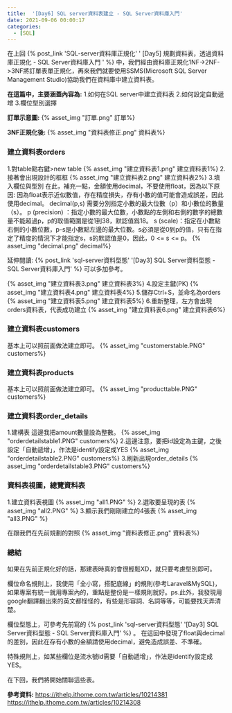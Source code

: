 ```yaml
---
title:  '[Day6] SQL server資料表建立 - SQL Server資料庫入門'
date: 2021-09-06 00:00:17
categories:
  - [SQL]
---
```



在上回 {% post_link 'SQL-server資料庫正規化' '
[Day5] 規劃資料表，透過資料庫正規化 - SQL Server資料庫入門
' %} 中，我們經由資料庫正規化1NF->2NF->3NF將訂單表單正規化，再來我們就要使用SSMS(Microsoft SQL Server Management Studio)協助我們在資料庫中建立資料表。

**在這篇中，主要涵蓋內容為:**
1.如何在SQL server中建立資料表
2.如何設定自動遞增
3.欄位型別選擇

**訂單示意圖:**
{% asset_img "訂單.png" 訂單%}

**3NF正規化後:**
{% asset_img "資料表修正.png" 資料表%}




### 建立資料表orders
1.對table點右鍵>new table
{% asset_img "建立資料表1.png" 建立資料表1%}
2.接著會出現設計的框框
{% asset_img "建立資料表2.png" 建立資料表2%}
3.填入欄位與型別
在此，補充一點，金額使用decimal，不要使用float，因為以下原因:
因為float表示近似數值，存在精度損失，存有小數的值可能會造成誤差，因此使用decimal。
decimal(p,s) 需要分別指定小數的最大位數（p）和小數位的數量（s）。
p (precision) ：指定小數的最大位數，小數點的左側和右側的數字的總數量不能超過p，p的取值範圍是從1到38，默認值爲18。
s (scale)：指定在小數點右側的小數位數，p-s是小數點左邊的最大位數。s必須是從0到p的值，只有在指定了精度的情況下才能指定s，s的默認值是0，因此，0 <= s <= p。 
{% asset_img "decimal.png" decimal%}

延伸閱讀: {% post_link 'sql-server資料型態' '[Day3] SQL Server資料型態 - SQL Server資料庫入門' %} 可以多加參考。


{% asset_img "建立資料表3.png" 建立資料表3%}
4.設定主鍵(PK)
{% asset_img "建立資料表4.png" 建立資料表4%}
5.儲存Ctrl+S，並命名為orders
{% asset_img "建立資料表5.png" 建立資料表5%}
6.重新整理，左方會出現orders資料表，代表成功建立
{% asset_img "建立資料表6.png" 建立資料表6%}


### 建立資料表customers
基本上可以照前面做法建立即可。
{% asset_img "customerstable.PNG" customers%}

### 建立資料表products
基本上可以照前面做法建立即可。
{% asset_img "producttable.PNG" customers%}

### 建立資料表order_details
1.建構表
這邊我把amount數量設為整數。
{% asset_img "orderdetailstable1.PNG" customers%}
2.這邊注意，要把id設定為主鍵，之後設定「自動遞增」，作法是identify設定成YES
{% asset_img "orderdetailstable2.PNG" customers%}
3.刷新出現order_details
{% asset_img "orderdetailstable3.PNG" customers%}



### 資料表視圖，總覽資料表
1.建立資料表視圖
{% asset_img "all1.PNG" %}
2.選取要呈現的表
{% asset_img "all2.PNG" %}
3.顯示我們剛剛建立的4張表
{% asset_img "all3.PNG" %}

在跟我們在先前規劃的對照
{% asset_img "資料表修正.png" 資料表%}

### 總結
如果在先前正規化好的話，那建表時真的會很輕鬆XD，就只要考慮型別即可。

欄位命名規則上，我使用「全小寫，搭配底線」的規則(參考Laravel&MySQL)，如果專案有統一就用專案內的，重點是整份是一樣規則就好。ps.此外，我發現用google翻譯翻出來的英文都怪怪的，有些是形容詞、名詞等等，可能要找天弄清楚。


欄位型態上，可參考先前寫的 {% post_link 'sql-server資料型態' '[Day3] SQL Server資料型態 - SQL Server資料庫入門' %} 。
在這回中發現了float與decimal的差別，因此在存有小數的金額請使用decimal，避免造成誤差、不準確。

特殊規則上，如某些欄位是流水號id需要「自動遞增」，作法是identify設定成YES。


在下回，我們將開始關聯這些表。


**參考資料:**
https://ithelp.ithome.com.tw/articles/10214381
https://ithelp.ithome.com.tw/articles/10214308
